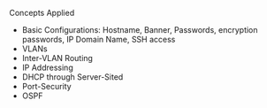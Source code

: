 Concepts Applied
- Basic Configurations: Hostname, Banner, Passwords, encryption passwords, IP Domain Name, SSH access
- VLANs
- Inter-VLAN Routing
- IP Addressing
- DHCP through Server-Sited
- Port-Security
- OSPF

